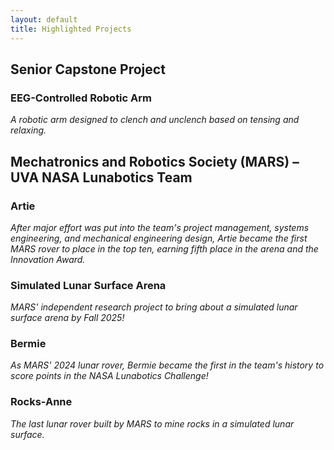 ```yaml
---
layout: default
title: Highlighted Projects
---
```


## Senior Capstone Project
### EEG-Controlled Robotic Arm
_A robotic arm designed to clench and unclench based on tensing and relaxing._

## Mechatronics and Robotics Society (MARS) – UVA NASA Lunabotics Team

### Artie
_After major effort was put into the team's project management, systems engineering, and mechanical engineering design, Artie became the first MARS rover to place in the top ten, earning fifth place in the arena and the Innovation Award._

### Simulated Lunar Surface Arena
_MARS' independent research project to bring about a simulated lunar surface arena by Fall 2025!_

### Bermie
_As MARS' 2024 lunar rover, Bermie became the first in the team's history to score points in the NASA Lunabotics Challenge!_

### Rocks-Anne
_The last lunar rover built by MARS to mine rocks in a simulated lunar surface._ 
